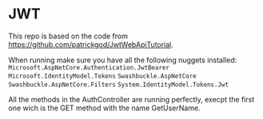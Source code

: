 # JWT

This repo is based on the code from https://github.com/patrickgod/JwtWebApiTutorial.

When running make sure you have all the following nuggets installed:
  ``Microsoft.AspNetCore.Authentication.JwtBearer``
  ``Microsoft.IdentityModel.Tokens``
  ``Swashbuckle.AspNetCore``
  ``Swashbuckle.AspNetCore.Filters``
  ``System.IdentityModel.Tokens.Jwt``

All the methods in the AuthController are running perfectly, execpt the first one wich is the GET method with the name GetUserName.
